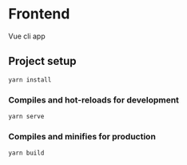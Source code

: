 # Frontend
Vue cli app


## Project setup
```
yarn install
```

### Compiles and hot-reloads for development
```
yarn serve
```

### Compiles and minifies for production
```
yarn build
```